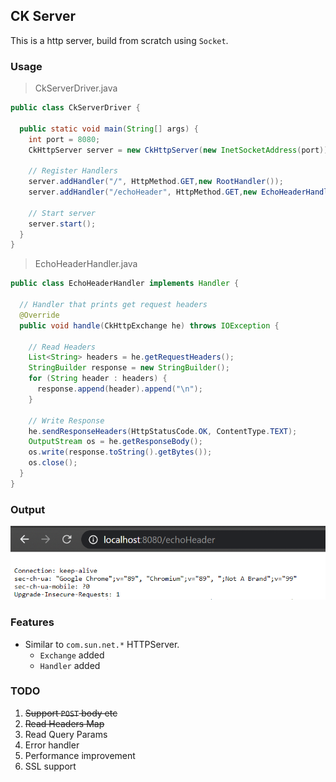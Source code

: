## CK Server
This is a http server, build from scratch using `Socket`.

### Usage

> CkServerDriver.java
```java
public class CkServerDriver {

  public static void main(String[] args) {
    int port = 8080;
    CkHttpServer server = new CkHttpServer(new InetSocketAddress(port));

    // Register Handlers
    server.addHandler("/", HttpMethod.GET,new RootHandler());
    server.addHandler("/echoHeader", HttpMethod.GET,new EchoHeaderHandler());
  
    // Start server
    server.start();
  }
}
```

> EchoHeaderHandler.java
```java
public class EchoHeaderHandler implements Handler {

  // Handler that prints get request headers
  @Override
  public void handle(CkHttpExchange he) throws IOException {

    // Read Headers
    List<String> headers = he.getRequestHeaders();
    StringBuilder response = new StringBuilder();
    for (String header : headers) {
      response.append(header).append("\n");
    }

    // Write Response
    he.sendResponseHeaders(HttpStatusCode.OK, ContentType.TEXT);
    OutputStream os = he.getResponseBody();
    os.write(response.toString().getBytes());
    os.close();
  }
}
```

### Output
![Browser Output](misc/screenshots/echo-header-screenshot.PNG)

### Features
- Similar to `com.sun.net.*` HTTPServer.
    - `Exchange` added
    - `Handler` added

### TODO
1. ~~Support `POST` body etc~~
2. ~~Read Headers Map~~
3. Read Query Params
4. Error handler
5. Performance improvement
6. SSL support